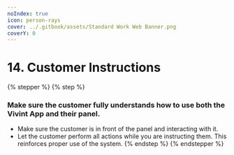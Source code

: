```yaml
---
noIndex: true
icon: person-rays
cover: ../.gitbook/assets/Standard Work Web Banner.png
coverY: 0
---
```


# 14. Customer Instructions

{% stepper %}
{% step %}
### Make sure the customer fully understands how to use both the Vivint App and their panel.

* Make sure the customer is in front of the panel and interacting with it.
* Let the customer perform all actions while you are instructing them. This reinforces proper use of the system.
{% endstep %}
{% endstepper %}
